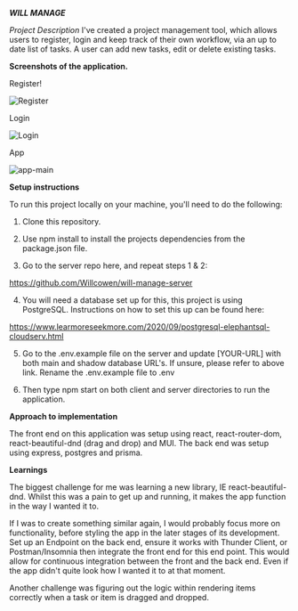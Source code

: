 ***WILL MANAGE***

*Project Description*
I've created a project management tool, which allows users to register, login and keep track of their own workflow, via an up to date list of tasks. A user can add new tasks, edit or delete existing tasks.

**Screenshots of the application.**

Register!

![Register](https://user-images.githubusercontent.com/91130907/170462471-68115ba0-f660-415e-a501-862c79c429dd.png)

Login

![Login](https://user-images.githubusercontent.com/91130907/170462304-286f4bba-1e0c-444a-81e1-78d5f4b00855.png)

App

![app-main](https://user-images.githubusercontent.com/91130907/170462496-ed39b0cc-d203-4814-992d-22fc57418296.png)

**Setup instructions**

To run this project locally on your machine, you'll need to do the following:

1. Clone this repository.

2. Use npm install to install the projects dependencies from the package.json file.

3. Go to the server repo here, and repeat steps 1 & 2: 

 https://github.com/Willcowen/will-manage-server

4. You will need a database set up for this, this project is using PostgreSQL. Instructions on how to set this up can be found here:

 https://www.learmoreseekmore.com/2020/09/postgresql-elephantsql-cloudserv.html

5. Go to the .env.example file on the server and update [YOUR-URL] with both main and shadow database URL's. If unsure, please refer to above link. Rename the .env.example file to .env

6. Then type npm start on both client and server directories to run the application.

**Approach to implementation**

The front end on this application was setup using react, react-router-dom, react-beautiful-dnd (drag and drop) and MUI. The back end was setup using express, postgres and prisma.

**Learnings**

The biggest challenge for me was learning a new library, IE react-beautiful-dnd. Whilst this was a pain to get up and running, it makes the app function in the way I wanted it to.

If I was to create something similar again, I would probably focus more on functionality, before styling the app in the later stages of its development. Set up an Endpoint on the back end, ensure it works with Thunder Client, or Postman/Insomnia then integrate the front end for this end point. This would allow for continuous integration between the front and the back end. Even if the app didn't quite look how I wanted it to at that moment. 

Another challenge was figuring out the logic within rendering items correctly when a task or item is dragged and dropped.
